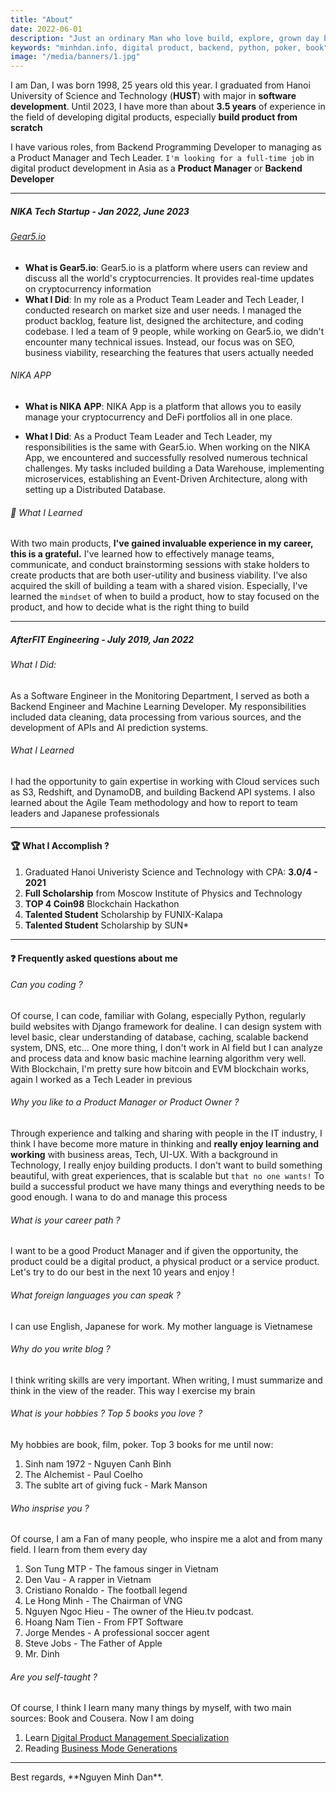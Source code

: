 ```yaml
---
title: "About"
date: 2022-06-01
description: "Just an ordinary Man who love build, explore, grown day by day."
keywords: "minhdan.info, digital product, backend, python, poker, book"
image: "/media/banners/1.jpg"
---
```

I am Dan, I was born 1998, 25 years old this year. I graduated from Hanoi University of Science and Technology (**HUST**) with major in **software development**. Until 2023, I have more than about **3.5 years** of experience in the field of developing digital products, especially **build product from scratch**

I have various roles, from Backend Programming Developer to managing as a Product Manager and Tech Leader. `I'm looking for a full-time job` in digital product development in Asia as a __Product Manager__ or __**Backend Developer**__

---

##### NIKA Tech Startup - Jan 2022, June 2023

###### [Gear5.io](https://gear5.io)
- **What is Gear5.io**:
  Gear5.io is a platform where users can review and discuss all the world's cryptocurrencies. It provides real-time updates on cryptocurrency information
- **What I Did**:
 In my role as a Product Team Leader and Tech Leader, I conducted research on market size and user needs. I managed the product backlog, feature list, designed the architecture, and coding codebase.
 I led a team of 9 people, while working on Gear5.io, we didn't encounter many technical issues.
 Instead, our focus was on SEO, business viability, researching the features that users actually needed

###### NIKA APP
- **What is NIKA APP**:
  NIKA App is a platform that allows you to easily manage your cryptocurrency and DeFi portfolios all in one place.

- **What I Did**:
 As a Product Team Leader and Tech Leader, my responsibilities is the same with Gear5.io. When working on the NIKA App, we encountered and successfully resolved numerous technical challenges.
 My tasks included building a Data Warehouse, implementing microservices, establishing an Event-Driven Architecture, along with setting up a Distributed Database.

###### 🙏 What I Learned
  With two main products, **I've gained invaluable experience in my career, this is a grateful.** I've learned how to effectively manage teams, communicate, and conduct brainstorming sessions with stake holders to create products that are both user-utility and business viability.
  I've also acquired the skill of building a team with a shared vision. Especially, I've learned the `mindset` of when to build a product, how to stay focused on the product, and how to decide what is the right thing to build

---
##### AfterFIT Engineering - July 2019, Jan 2022
###### What I Did:
   As a Software Engineer in the Monitoring Department, I served as both a Backend Engineer and Machine Learning Developer. My responsibilities included data cleaning, data processing from various sources, and the development of APIs and AI prediction systems.
###### What I Learned
 I had the opportunity to gain expertise in working with Cloud services such as S3, Redshift, and DynamoDB, and building Backend API systems. I also learned about the Agile Team methodology and how to report to team leaders and Japanese professionals

---
#### 🏆 What I Accomplish ?

1. Graduated Hanoi Univeristy Science and Technology with CPA: **3.0/4 - 2021**
2. **Full Scholarship** from Moscow Institute of Physics and Technology
3. **TOP 4 Coin98** Blockchain Hackathon
4. **Talented Student** Scholarship by FUNIX-Kalapa
5. **Talented Student** Scholarship by SUN*

---

#### ❓ Frequently asked questions about me
###### Can you coding ?
Of course, I can code, familiar with Golang, especially Python, regularly build websites with Django framework for dealine. I can design system with level basic, clear understanding of database, caching, scalable backend system, DNS, etc... One more thing, I don't work in AI field but I can analyze and process data and know basic machine learning algorithm very well. With Blockchain, I'm pretty sure how bitcoin and EVM blockchain works, again I worked as a Tech Leader in previous

###### Why you like to a Product Manager or Product Owner ?
Through experience and talking and sharing with people in the IT industry, I think I have become more mature in thinking and **really enjoy learning and working** with business areas, Tech, UI-UX. With a background in Technology, I really enjoy building products. I don't want to build something beautiful, with great experiences, that is scalable but `that no one wants!` To build a successful product we have many things and everything needs to be good enough. I wana to do and manage this process

###### What is your career path ?
I want to be a good Product Manager and if given the opportunity, the product could be a digital product, a physical product or a service product. Let's try to do our best in the next 10 years and enjoy !


###### What foreign languages you can speak ?
I can use English, Japanese for work. My mother language is Vietnamese

###### Why do you write blog ?
I think writing skills are very important. When writing, I must summarize and think in the view of the reader. This way I exercise my brain

###### What is your hobbies ? Top 5 books you love ?
My hobbies are book, film, poker.
Top 3 books for me until now:
1. Sinh nam 1972 - Nguyen Canh Binh
2. The Alchemist - Paul Coelho
3. The sublte art of giving fuck - Mark Manson

###### Who insprise you ?
Of course, I am a Fan of many people, who inspire me a alot and from many field. I learn from them every day
1. Son Tung MTP - The famous singer in Vietnam
2. Den Vau - A rapper in Vietnam
3. Cristiano Ronaldo - The football legend
4. Le Hong Minh - The Chairman of VNG
5. Nguyen Ngoc Hieu - The owner of the Hieu.tv podcast.
6. Hoang Nam Tien - From FPT Software
7. Jorge Mendes - A professional soccer agent
8. Steve Jobs - The Father of Apple
9. Mr. Dinh

###### Are you self-taught ?
Of course, I think I learn many many things by myself, with two main sources: Book and Cousera. Now I am doing
1. Learn [Digital Product Management Specialization](https://www.coursera.org/specializations/uva-darden-digital-product-management)
2. Reading [Business Mode Generations](https://www.amazon.com/Business-Model-Generation-Visionaries-Challengers/dp/0470876417)

---

<div className="text-center italic">
  Best regards, **Nguyen Minh Dan**.
</div>
